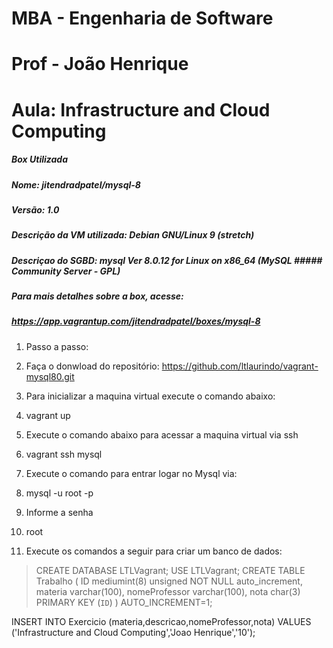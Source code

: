# MBA - Engenharia de Software
# Prof - João Henrique 
# Aula: Infrastructure and Cloud Computing


##### Box Utilizada
##### Nome: jitendradpatel/mysql-8

##### Versão: 1.0

##### Descrição da VM utilizada: Debian GNU/Linux 9 (stretch)

##### Descriçao do SGBD: mysql  Ver 8.0.12 for Linux on x86_64 (MySQL ##### Community Server - GPL)

##### Para mais detalhes sobre a box, acesse:
##### https://app.vagrantup.com/jitendradpatel/boxes/mysql-8

1. Passo a passo: 
2. Faça o donwload do repositório: https://github.com/ltlaurindo/vagrant-mysql80.git


3. Para inicializar a maquina virtual execute o comando abaixo:
4. vagrant up

5. Execute o comando abaixo para acessar a maquina virtual via ssh
6. vagrant ssh mysql

7. Execute o comando para entrar logar no Mysql via:
8. mysql -u root -p

9. Informe a senha
10. root

11. Execute os comandos a seguir para criar um banco de dados:


> CREATE DATABASE LTLVagrant;
USE LTLVagrant;
CREATE TABLE Trabalho (
  ID mediumint(8) unsigned NOT NULL auto_increment, 
 materia varchar(100),
  nomeProfessor varchar(100),
  nota char(3)
  PRIMARY KEY (`ID`) 
 ) AUTO_INCREMENT=1;</p>


INSERT INTO Exercicio (materia,descricao,nomeProfessor,nota) VALUES ('Infrastructure and Cloud Computing','Joao Henrique','10');


